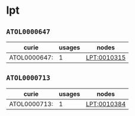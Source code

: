 # lpt

## `ATOL0000647`

| curie                    |   usages | nodes                                             |
|--------------------------|----------|---------------------------------------------------|
| ATOL0000647:<new dbxref> |        1 | [LPT:0010315](https://bioregistry.io/LPT:0010315) |

## `ATOL0000713`

| curie                  |   usages | nodes                                             |
|------------------------|----------|---------------------------------------------------|
| ATOL0000713:<new xref> |        1 | [LPT:0010384](https://bioregistry.io/LPT:0010384) |

